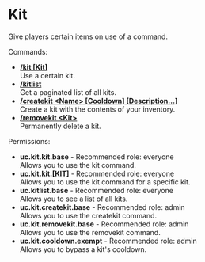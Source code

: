 Kit
====
Give players certain items on use of a command.

Commands: <br>
* **[/kit \[Kit\]](../commands/kit.md)**<br>Use a certain kit.
* **[/kitlist](../commands/kitlist.md)**<br>Get a paginated list of all kits.
* **[/createkit \<Name\> \[Cooldown\] \[Description…\]](../commands/createkit.md)**<br>Create a kit with the contents of your inventory.
* **[/removekit \<Kit\>](../commands/removekit.md)**<br>Permanently delete a kit.

Permissions: <br>
* **uc.kit.kit.base** - Recommended role: everyone<br>Allows you to use the kit command.
* **uc.kit.kit.[KIT]** - Recommended role: everyone<br>Allows you to use the kit command for a specific kit.
* **uc.kitlist.base** - Recommended role: everyone<br>Allows you to see a list of all kits.
* **uc.kit.createkit.base** - Recommended role: admin<br>Allows you to use the createkit command.
* **uc.kit.removekit.base** - Recommended role: admin<br>Allows you to use the removekit command.
* **uc.kit.cooldown.exempt** - Recommended role: admin<br>Allows you to bypass a kit's cooldown.
